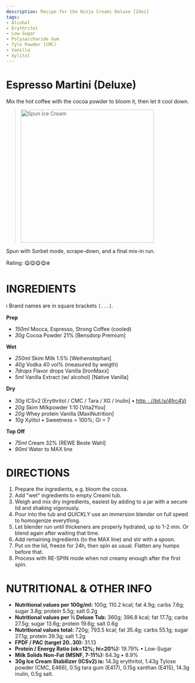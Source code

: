 ```yaml
---
description: Recipe for the Ninja Creami Deluxe [24oz]
tags:
- Alcohol
- Erythritol
- Low-Sugar
- Polysaccharide Gum
- Tylo Powder (CMC)
- Vanilla
- Xylitol
---
```

# Espresso Martini (Deluxe)

Mix the hot coffee with the cocoa powder to bloom it, then let it cool down.

> <img width=360 alt="Spun Ice Cream" src="espresso-martini_2024-12-06.jpg" />

Spun with Sorbet mode, scrape-down, and a final mix-in run.

Rating: 😋😋😋😋❄️

# INGREDIENTS

ℹ️ Brand names are in square brackets `[...]`.

**Prep**

  - _150ml_ Mocca, Espresso, Strong Coffee (cooled)
  - _30g_ Cocoa Powder 21% [Bensdorp Premium]

**Wet**

  - _250ml_ Skim Milk 1.5% [Weihenstephan]
  - _40g_ Vodka 40 vol% (measured by weigth)
  - _7drops_ Flavor drops Vanilla [IronMaxx]
  - _5ml_ Vanilla Extract (w/ alcohol) [Native Vanilla]

**Dry**

  - _30g_ ICSv2 [Erythritol / CMC / Tara / XG / Inulin] • [http﹕//bit.ly/4frc4Vj](https://github.com/jhermann/ice-creamery/tree/main/recipes/Ice%20Cream%20Stabilizer%20%28ICS%29)
  - _20g_ Skim Milkpowder 1:10 [Vita2You]
  - _20g_ Whey protein Vanilla [MaxiNutrition]
  - _10g_ Xylitol • Sweetness = 100%; GI = 7

**Top Off**

  - _75ml_ Cream 32% [REWE Beste Wahl]
  - _90ml_ Water to MAX line

# DIRECTIONS

 1. Prepare the ingredients, e.g. bloom the cocoa.
 1. Add "wet" ingredients to empty Creami tub.
 1. Weigh and mix dry ingredients, easiest by adding to a jar with a secure lid and shaking vigorously.
 1. Pour into the tub and *QUICKLY* use an immersion blender on full speed to homogenize everything.
 1. Let blender run until thickeners are properly hydrated, up to 1-2 min. Or blend again after waiting that time.
 1. Add remaining ingredients (to the MAX line) and stir with a spoon.
 1. Put on the lid, freeze for 24h, then spin as usual. Flatten any humps before that.
 1. Process with RE-SPIN mode when not creamy enough after the first spin.

# NUTRITIONAL & OTHER INFO
- **Nutritional values per 100g/ml:** 100g; 110.2 kcal; fat 4.9g; carbs 7.6g; sugar 3.8g; protein 5.5g; salt 0.2g
- **Nutritional values per ½ Deluxe Tub:** 360g; 396.8 kcal; fat 17.7g; carbs 27.5g; sugar 13.6g; protein 19.6g; salt 0.6g
- **Nutritional values total:** 720g; 793.5 kcal; fat 35.4g; carbs 55.1g; sugar 27.1g; protein 39.3g; salt 1.2g
- **FPDF / PAC (target 20..30):** 31.13
- **Protein / Energy Ratio (ok=12%; hi=20%):** 19.79% • Low-Sugar
- **Milk Solids Non-Fat (MSNF, 7-11%):** 64.3g • 8.9%
- **30g Ice Cream Stabilizer (ICSv2) is:** 14.3g erythritol, 1.43g Tylose powder (CMC, E466), 
0.5g tara gum (E417), 0.15g xanthan (E415),
14.3g inulin, 0.5g salt.
